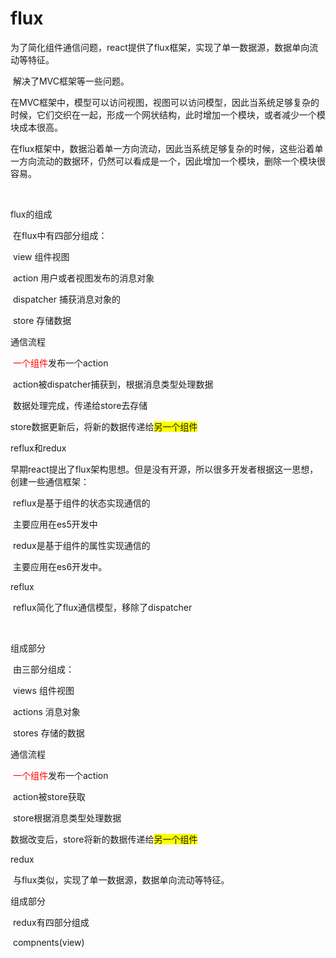 # flux

​		为了简化组件通信问题，react提供了flux框架，实现了单一数据源，数据单向流动等特征。

​		解决了MVC框架等一些问题。

​		在MVC框架中，模型可以访问视图，视图可以访问模型，因此当系统足够复杂的时候，它们交织在一起，形成一个网状结构，此时增加一个模块，或者减少一个模块成本很高。

​		在flux框架中，数据沿着单一方向流动，因此当系统足够复杂的时候，这些沿着单一方向流动的数据环，仍然可以看成是一个，因此增加一个模块，删除一个模块很容易。

​		<!-- TODO -->

flux的组成

​		在flux中有四部分组成：

​				view				组件视图

​				action			 用户或者视图发布的消息对象

​				dispatcher	  捕获消息对象的

​				store				存储数据

通信流程

​		<font color="red">一个组件</font>发布一个action

​		action被dispatcher捕获到，根据消息类型处理数据

​		数据处理完成，传递给store去存储

​		store数据更新后，将新的数据传递给<font style="background: yellow">另一个组件</font>

reflux和redux

​		早期react提出了flux架构思想。但是没有开源，所以很多开发者根据这一思想，创建一些通信框架：

​				reflux是基于组件的状态实现通信的

​						主要应用在es5开发中

​				redux是基于组件的属性实现通信的

​						主要应用在es6开发中。

reflux

​		reflux简化了flux通信模型，移除了dispatcher

​		<!-- TODO -->

组成部分

​		由三部分组成：

​				views		  组件视图

​				actions	  消息对象

​				stores		存储的数据

通信流程

​		<font color="red">一个组件</font>发布一个action

​		action被store获取

​		store根据消息类型处理数据

​		数据改变后，store将新的数据传递给<font style="background: yellow">另一个组件</font>

redux

​		与flux类似，实现了单一数据源，数据单向流动等特征。

组成部分

​		redux有四部分组成

​				compnents(view)